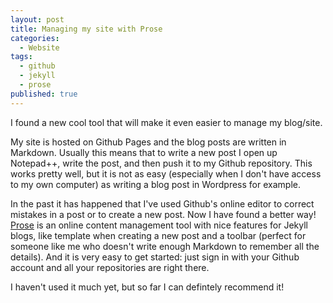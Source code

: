 ```yaml
---
layout: post
title: Managing my site with Prose
categories: 
  - Website
tags: 
  - github
  - jekyll
  - prose
published: true
---
```


I found a new cool tool that will make it even easier to manage my blog/site.

My site is hosted on Github Pages and the blog posts are written in Markdown. Usually this means that to write a new post I open up Notepad++, write the post, and then push it to my Github repository. This works pretty well, but it is not as easy (especially when I don't have access to my own computer) as writing a blog post in Wordpress for example.

In the past it has happened that I've used Github's online editor to correct mistakes in a post or to create a new post. Now I have found a better way! [Prose](http://prose.io) is an online content management tool with nice features for Jekyll blogs, like template when creating a new post and a toolbar (perfect for someone like me who doesn't write enough Markdown to remember all the details). And it is very easy to get started: just sign in with your Github account and all your repositories  are right there. 

I haven't used it much yet, but so far I can defintely recommend it!

